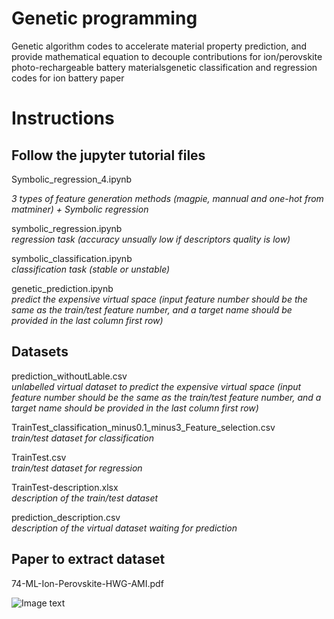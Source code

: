 # Genetic programming

  Genetic algorithm codes to accelerate material property prediction, and provide mathematical equation to decouple contributions for ion/perovskite photo-rechargeable battery materialsgenetic classification and regression codes for ion battery paper


# Instructions

## Follow the jupyter tutorial files

 Symbolic_regression_4.ipynb
 
_3 types of feature generation methods (magpie, mannual and one-hot from matminer) + Symbolic regression_

 
 symbolic_regression.ipynb         
_regression task (accuracy unsually low if descriptors quality is low)_


 symbolic_classification.ipynb     
_classification task (stable or unstable)_


 genetic_prediction.ipynb          
_predict the expensive virtual space (input feature number should be the same as the train/test feature number, and a target name should be provided in the last column first row)_


## Datasets

 prediction_withoutLable.csv       
_unlabelled virtual dataset to predict the expensive virtual space (input feature number should be the same as the train/test feature number, and a target name should be provided in the last column first row)_


 TrainTest_classification_minus0.1_minus3_Feature_selection.csv       
_train/test dataset for classification_ 


 TrainTest.csv    
_train/test dataset for regression_


 TrainTest-description.xlsx    
_description of the train/test dataset_


 prediction_description.csv     
_description of the virtual dataset waiting for prediction_


## Paper to extract dataset

 74-ML-Ion-Perovskite-HWG-AMI.pdf


![Image text](https://github.com/Zhang-NJ-Lab/genetic_ion-perovskite_PhotoRechargeableBattery/blob/d3c783360adb07324894c02c1bf70ea58226f77b/images/paper.png)
